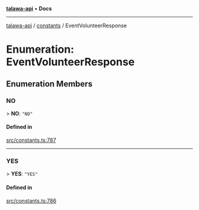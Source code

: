 [**talawa-api**](../../README.md) • **Docs**

***

[talawa-api](../../modules.md) / [constants](../README.md) / EventVolunteerResponse

# Enumeration: EventVolunteerResponse

## Enumeration Members

### NO

\> **NO**: `"NO"`

#### Defined in

[src/constants.ts:787](https://github.com/PalisadoesFoundation/talawa-api/blob/d0c167bb942c4778fba221c2cdd27665fc7dbf61/src/constants.ts#L787)

***

### YES

\> **YES**: `"YES"`

#### Defined in

[src/constants.ts:786](https://github.com/PalisadoesFoundation/talawa-api/blob/d0c167bb942c4778fba221c2cdd27665fc7dbf61/src/constants.ts#L786)
